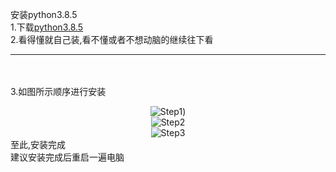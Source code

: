 安装python3.8.5<br>
1.下载[python3.8.5](https://www.python.org/ftp/python/3.8.5/python-3.8.5-amd64.exe "python.org")<br>
2.看得懂就自己装,看不懂或者不想动脑的继续往下看<br>
****
<br><br>
3.如图所示顺序进行安装<br>
<center>
<img src="http://github-proxy.yobot.win/1523789353/Hoshino-Yobot/blob/master/Docs/%E6%9D%82%E4%BA%A4/Install_python3.8.5/1.png" alt="Step1">)<br>
<img src="http://github-proxy.yobot.win/1523789353/Hoshino-Yobot/blob/master/Docs/%E6%9D%82%E4%BA%A4/Install_python3.8.5/2.png" alt="Step2"><br>
<img src="http://github-proxy.yobot.win/1523789353/Hoshino-Yobot/blob/master/Docs/%E6%9D%82%E4%BA%A4/Install_python3.8.5/3.png" alt="Step3"><br>
</center>
至此,安装完成<br>
建议安装完成后重启一遍电脑<br>